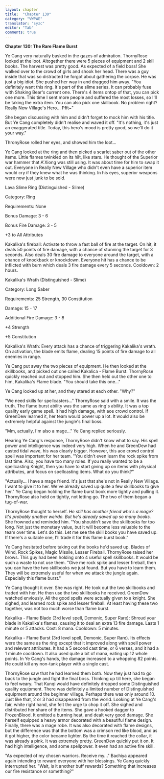 ```yaml
---
layout: chapter
title:  "Chapter 130"
category: "VWPWE"
translator: "syzc"
editor: "Tab"
comments: true
---
```


**Chapter 130: The Rare Flame Burst**

Ye Cang very naturally basked in the gazes of admiration. ThornyRose looked at the loot. Altogether there were 5 pieces of equipment and 2 skill books. The harvest was pretty good. As expected of a field boss! She walked over to the crowd of girls and shook her head. There was a guy inside that was so distracted he forgot about gathering the corpse. He was just a big idiot. She pushed her way in and dragged him away. "You definitely want this ring. It's part of the slime series. It can probably fuse with Shaking Bear's current one. There's 4 items ontop of that, you can pick one more. This time I sent more people and suffered the most losses, so I'll be taking the extra item. You can also pick one skillbook. No problem right? Really New Village's Hero... Pfft~"

She began discussing with him and didn't forget to mock him with his title. But Ye Cang completely didn't realise and waved it off. "It's nothing, it's just an exaggerated title. Today, this hero's mood is pretty good, so we'll do it your way."

ThronyRose rolled her eyes, and showed him the loot...

Ye Cang looked at the ring and then picked a scarlet saber out of the other items. Little flames twinkled on its hilt, like stars. He thought of the Superior war hammer that A'Xiong was still using. It was about time for him to swap it out. Everyone in Really New Village who didn't even have a superior item would cry if they knew what he was thinking. In his eyes, superior weapons were now just junk to be sold.  

Lava Slime Ring (Distinguished - Slime)

Category: Ring

Requirements: None

Bonus Damage: 3 - 6

Bonus Fire Damage: 3 - 5

+3 to All Attributes

Kakalika's fireball: Activate to throw a fast ball of fire at the target. On hit, it deals 50 points of fire damage, with a chance of stunning the target for 3 seconds. Also deals 30 fire damage to everyone around the target, with a chance of knockback or knockdown. Everyone hit has a chance to be inflicted with burn which deals 3 fire damage every 5 seconds. Cooldown: 2 hours.

Kakalika's Wrath (Distinguished - Slime)

Category: Long Saber

Requirements: 25 Strength, 30 Constitution

Damage: 15 - 17

Additional Fire Damage: 3 - 8

+4 Strength

+5 Constitution

Kakalika's Wrath: Every attack has a chance of triggering Kakalika's wrath. On activation, the blade emits flame, dealing 15 points of fire damage to all enemies in range.

Ye Cang put away the two pieces of equipment. He then looked at the skillbooks, and picked out one called Kakalica - Flame Burst. ThornyRose quickly reached out and stopped him. She then held out the other one to him, Kakalika's Flame blade. "You should take this one..."

Ye Cang looked up at her, and they stared at each other. "Why?"

"We need skills for spellcasters..." ThornyRose said with a smile. It was the truth. The flame burst ability was the same as ring's ability. It was a top quality early game spell. It had high damage, with aoe crowd control. If GreenDew learned it, her team would power up a lot. It would also be extremely helpful against the jungle's final boss.  

"Mm, actually, I'm also a mage..." Ye Cang replied seriously.

Hearing Ye Cang's response, ThornyRose didn't know what to say. His spell power and intelligence was indeed very high. When he and GreenDew had casted tidal wave, his was clearly bigger. However, this aoe crowd control spell was important for her team. "You didn't even learn the rock spike from last time. Also, you have too many roles. If you really wanted to be a spellcasting Knight, then you have to start giving up on items with physical attributes, and focus on spellcasting items. What do you think?"

"Actually... I have a mage friend. It's just that she's not in Really New Village. I want to give it to her. We've already saved up quite a few skillbooks to give her." Ye Cang began holding the flame burst book more tightly and pulling it. ThornyRose also held on tightly, not letting go. The two of them began a tug-of-war.

ThornyRose thought to herself. *He still has another friend who's a mage? It's probably another weirdo. But he's already saved up so many books.* She frowned and reminded him. "You shouldn't save the skillbooks for too long. Not just the monetary value, but it will become less valuable to the team over time. Let's do this. Let me see the skill books you have saved up. If there's a suitable one, I'll trade it for this flame burst book."

Ye Cang hesitated before taking out the books he'd saved up. Blades of Wind, Rock Spikes, Magic Missile, Lesser Fireball. ThornyRose raised her brows. This guy had been holding onto 4 useful spell skillbooks. It would be such a waste to not use them. "Give me rock spike and lesser fireball, then you can have the two skillbooks we just found. But you have to learn them. They will be extremely useful for when we attack the jungle again. Especially this flame burst."

Ye Cang thought it over. She was right. He took out the two skillbooks and traded with her. He then use the two skillbooks he received. GreenDew watched enviously. All the good spells were actually given to a knight. She sighed, and learned rock spike and lesser fireball. At least having these two together, was not too much worse than flame burst.

Kakalika - Flame Blade (3rd level spell, Demonic, Super Rare): Shroud your blade in Kakalika's flames, causing it to deal an extra 13 fire damage. Lasts 1 minute or 5 attacks. Cost: 8 mana. Cooldown: 5 minutes.

Kakalika - Flame Burst (3rd level spell, Demonic, Super Rare). Its effects were the same as the ring except that it improved along with spell power and relevant attributes. It had a 5 second cast time, or 6 verses, and it had a 1 minute cooldown. It also used quite a bit of mana, eating up 12 whole points. In Ye Cang's hands, the damage increased to a whopping 82 points. He could kill any non-tank player with a single cast.

ThornyRose saw that he had learned them both. Now they just had to go back to the jungle and fight the final boss. Thinking up till here, she began to feel weary. That Kunqi would have definitely dropped some Distinguished quality equipment. There was definitely a limited number of Distinguished equipment around the beginner village. Perhaps there was only around 10. Just like that, 2 or 3 had disappeared from the world. Looking at Ye Cang's fair, white right hand, she felt the urge to chop it off. She sighed and distributed her share of the items. She gave a hooked dagger to FrozenBlood. It emitted a burning heat, and dealt very good damage. She herself equipped a heavy armor decorated with a beautiful flame design. Finally, there was a mage robe. It was also decorated with flame designs, but the difference was that the bottom was a crimson red like blood, and as it got higher, the color became lighter. By the time it reached the collar, it was already a pink. It was extremely pretty. GreenDew quickly put it on. It had high intelligence, and some spellpower. It even had an active fire skill.

"As expected of my chosen warriors. Receive my..." Bachiya appeared again intending to reward everyone with her blessings. Ye Cang quickly interrupted her. "Wait, is it another buff rewards? Something that increases our fire resistance or something?" 

